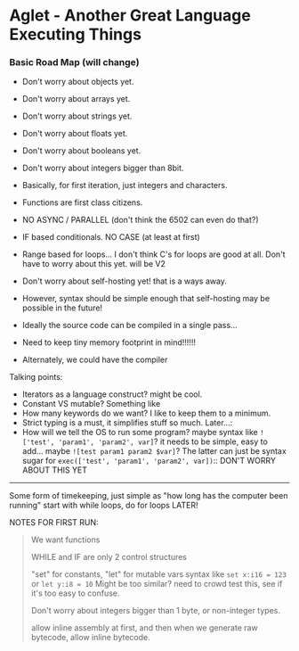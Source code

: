 # Aglet - Another Great Language Executing Things

 

### Basic Road Map (will change)

- Don't worry about objects yet.
- Don't worry about arrays yet.
- Don't worry about strings yet.
- Don't worry about floats yet.
- Don't worry about booleans yet.
- Don't worry about integers bigger than 8bit.
- Basically, for first iteration, just integers and characters.

- Functions are first class citizens.
- NO ASYNC / PARALLEL (don't think the 6502 can even do that?)
- IF based conditionals. NO CASE (at least at first)
- Range based for loops... I don't think C's for loops are good at all. Don't have to worry about this yet. will be V2

- Don't worry about self-hosting yet! that is a ways away.
- However, syntax should be simple enough that self-hosting may be possible in the future!
- Ideally the source code can be compiled in a single pass...
- Need to keep tiny memory footprint in mind!!!!!!
- Alternately, we could have the compiler

Talking points:
- Iterators as a language construct? might be cool.
- Constant VS mutable? Something like
- How many keywords do we want? I like to keep them to a minimum.
- Strict typing is a must, it simplifies stuff so much.
Later...:
- How will we tell the OS to run some program? maybe syntax like `!['test', 'param1', 'param2', var]`? it needs to be simple, easy to add... maybe `![test param1 param2 $var]`? The latter can just be syntax sugar for `exec(['test', 'param1', 'param2', var])`:: DON'T WORRY ABOUT THIS YET

-----

Some form of timekeeping, just simple as "how long has the computer been running"
start with while loops, do for loops LATER!


NOTES FOR FIRST RUN:
>	We want functions
>
>	WHILE and IF are only 2 control structures
>
>	"set" for constants, "let" for mutable vars
>	syntax like `set x:i16 = 123` or `let y:i8 = 10`
>	Might be too similar? need to crowd test this, see if it's too easy to confuse.
>
>	Don't worry about integers bigger than 1 byte, or non-integer types.
>
>	allow inline assembly at first, and then when we generate raw bytecode, allow inline bytecode.
